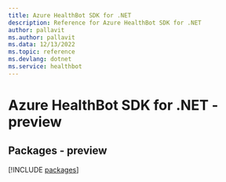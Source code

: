 ```yaml
---
title: Azure HealthBot SDK for .NET
description: Reference for Azure HealthBot SDK for .NET
author: pallavit
ms.author: pallavit
ms.data: 12/13/2022
ms.topic: reference
ms.devlang: dotnet
ms.service: healthbot
---
```

# Azure HealthBot SDK for .NET - preview
## Packages - preview
[!INCLUDE [packages](healthbot-index.md)]